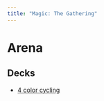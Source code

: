 ```yaml
---
title: "Magic: The Gathering"
---
```


# Arena

## Decks

- [4 color cycling](/magic/4color-cycling/)
